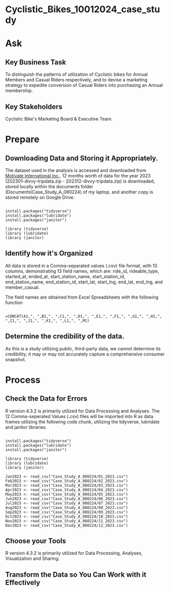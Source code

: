 # Cyclistic_Bikes_10012024_case_study

# Ask

## Key Business Task 
To distinguish the patterns of utilization of Cyclistic bikes for Annual Members and Casual Riders respectively, and to devise a marketing strategy to expedite conversion of Casual Riders into purchasing an Annual membership.

## Key Stakeholders

Cyclistic Bike's Marketing Board & Executive Team.

# Prepare

## Downloading Data and Storing it Appropriately.

The dataset used in the analysis is accessed and downloaded from [Motivate International Inc.](https://divvy-tripdata.s3.amazonaws.com/index.html). 12 months worth of data for the year 2023 (202301-divvy-tripdata.zip - 202312-divvy-tripdata.zip) is downloaded, stored locally within the documents folder (Documents\Case_Study_A_080224) of my laptop, and another copy is stored remotely on Google Drive.

```TSQL

install.packages("tidyverse")
install.packages("lubridate")
install.packages("janitor")

library (tidyverse)
library (lubridate)
library (janitor)
```

## Identify how it's Organized

All data is stored in a Comma-separated values (.csv) file format, with 13 columns, demonstrating 13 field names, which are: ride_id, rideable_type, started_at, ended_at, start_station_name, start_station_id, end_station_name, end_station_id, start_lat, start_lng, end_lat, end_lng, and member_casual.

The field names are obtained from Excel Spreadsheets with the following function

```TSQL

=CONCAT(A1,", ",B1,", ",C1,", ",D1,", ",E1,", ",F1,", ",G1,", ",H1,", ",I1,", ",J1,", ",K1,", ",L1,", ",M1)
```

## Determine the credibility of the data.
As this is a study utilizing public, third-party data, we cannot determine its credibility; it may or may not accurately capture a comprehensive consumer snapshot.

# Process

## Check the Data for Errors

R version 4.3.2 is primarily utilized for Data Processing and Analyses. The 12 Comma-seperated Values (.csv) files will be imported into R as data frames utilizing the following code chunk, utilizing the tidyverse, lubridate and janitor libraries.

```TSQL

install.packages("tidyverse")
install.packages("lubridate")
install.packages("janitor")

library (tidyverse)
library (lubridate)
library (janitor)

Jan2023 <- read_csv("Case_Study_A_080224/01_2023.csv")
Feb2023 <- read_csv("Case_Study_A_080224/02_2023.csv")
Mar2023 <- read_csv("Case_Study_A_080224/03_2023.csv")
Apr2023 <- read_csv("Case_Study_A_080224/04_2023.csv")
May2023 <- read_csv("Case_Study_A_080224/05_2023.csv")
Jun2023 <- read_csv("Case_Study_A_080224/06_2023.csv")
Jul2023 <- read_csv("Case_Study_A_080224/07_2023.csv")
Aug2023 <- read_csv("Case_Study_A_080224/08_2023.csv")
Sep2023 <- read_csv("Case_Study_A_080224/09_2023.csv")
Oct2023 <- read_csv("Case_Study_A_080224/10_2023.csv")
Nov2023 <- read_csv("Case_Study_A_080224/11_2023.csv")
Dec2023 <- read_csv("Case_Study_A_080224/12_2023.csv")

```
## Choose your Tools

R version 4.3.2 is primarily utilized for Data Processing, Analyses, Visualization and Sharing.

## Transform the Data so You Can Work with it Effectively


